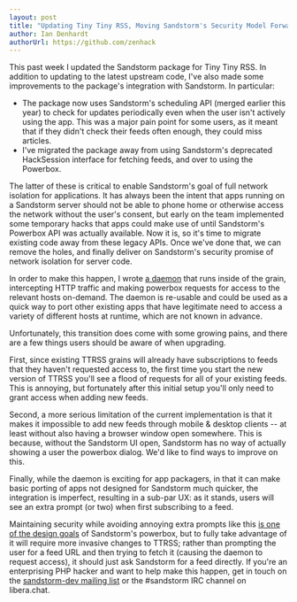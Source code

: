 ```yaml
---
layout: post
title: "Updating Tiny Tiny RSS, Moving Sandstorm's Security Model Forward."
author: Ian Denhardt
authorUrl: https://github.com/zenhack
---
```


This past week I updated the Sandstorm package for Tiny Tiny RSS. In
addition to updating to the latest upstream code, I've also made some
improvements to the package's integration with Sandstorm. In particular:

- The package now uses Sandstorm's scheduling API (merged earlier this
  year) to check for updates periodically even when the user isn't
  actively using the app. This was a major pain point for some users,
  as it meant that if they didn't check their feeds often enough, they
  could miss articles.
- I've migrated the package away from using Sandstorm's deprecated
  HackSession interface for fetching feeds, and over to using the
  Powerbox.

The latter of these is critical to enable Sandstorm's goal of full
network isolation for applications. It has always been the intent that
apps running on a Sandstorm server should not be able to phone home or
otherwise access the network without the user's consent, but early on
the team implemented some temporary hacks that apps could make use of
until Sandstorm's Powerbox API was actually available. Now it is, so
it's time to migrate existing code away from these legacy APIs. Once
we've done that, we can remove the holes, and finally deliver on
Sandstorm's security promise of network isolation for server code.

In order to make this happen, I wrote [a daemon][1] that runs inside of
the grain, intercepting HTTP traffic and making powerbox requests for
access to the relevant hosts on-demand. The daemon is re-usable and
could be used as a quick way to port other existing apps that have
legitimate need to access a variety of different hosts at runtime,
which are not known in advance.

Unfortunately, this transition does come with some growing pains, and
there are a few things users should be aware of when upgrading.

First, since existing TTRSS grains will already have subscriptions to
feeds that they haven't requested access to, the first time you start
the new version of TTRSS you'll see a flood of requests for all of your
existing feeds. This is annoying, but fortunately after this initial
setup you'll only need to grant access when adding new feeds.

Second, a more serious limitation of the current implementation is that
it makes it impossible to add new feeds through mobile & desktop clients
-- at least without also having a browser window open somewhere. This is
because, without the Sandstorm UI open, Sandstorm has no way of actually
showing a user the powerbox dialog. We'd like to find ways to improve
on this.

Finally, while the daemon is exciting for app packagers, in that it can
make basic porting of apps not designed for Sandstorm much quicker,
the integration is imperfect, resulting in a sub-par UX: as it stands,
users will see an extra prompt (or two) when first subscribing to a
feed.

Maintaining security while avoiding annoying extra prompts like this [is
one of the design goals][2] of Sandstorm's powerbox, but to fully take
advantage of it will require more invasive changes to TTRSS; rather than
prompting the user for a feed URL and then trying to fetch it (causing
the daemon to request access), it should just ask Sandstorm for a feed
directly. If you're an enterprising PHP hacker and want to help make
this happen, get in touch on the [sandstorm-dev mailing list][3] or the
#sandstorm IRC channel on libera.chat.

[1]: https://github.com/zenhack/powerbox-http-proxy
[2]: https://sandstorm.org/news/2015-06-10-network-access-permission-android-vs-sandstorm
[3]: https://groups.google.com/forum/#!forum/sandstorm-dev
